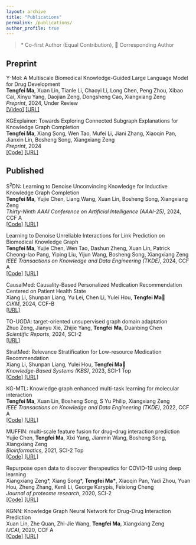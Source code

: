 ```yaml
---
layout: archive
title: "Publications"
permalink: /publications/
author_profile: true
---
```

> \* Co-first Author (Equal Contribution), &#x1F4E7; Corresponding Author

## Preprint
$\text{Y-Mol: A Multiscale Biomedical Knowledge-Guided Large Language Model for Drug Development}$ <br/>
**Tengfei Ma**, Xuan Lin, Tianle Li, Chaoyi Li, Long Chen, Peng Zhou, Xibao Cai, Xinyu Yang, Daojian Zeng, Dongsheng Cao, Xiangxiang Zeng <br/> *Preprint*, 2024, Under Review <br/> [[Video]](https://www.youtube.com/watch?v=jO6M5mujsA8) [[URL]](https://arxiv.org/pdf/2410.11550v1)

$\text{KGExplainer: Towards Exploring Connected Subgraph Explanations for Knowledge Graph Completion}$ <br/>
**Tengfei Ma**, Xiang Song, Wen Tao, Mufei Li, Jiani Zhang, Xiaoqin Pan, Jianxin Lin, Bosheng Song, Xiangxiang Zeng <br/> *Preprint*, 2024 <br/> [[Code]]() [[URL]](https://arxiv.org/abs/2404.03893)


## Published

$\text{S}^2$$\text{DN: Learning to Denoise Unconvincing Knowledge for Inductive Knowledge Graph Completion}$ <br/>
**Tengfei Ma**, Yujie Chen, Liang Wang, Xuan Lin, Bosheng Song, Xiangxiang Zeng <br/> *Thirty-Ninth AAAI Conference on Artificial Intelligence (AAAI-25)*, 2024, CCF A <br/> [[Code]](https://github.com/xiaomingaaa/SDN) [[URL]]()

$\text{Learning to Denoise Unreliable Interactions for Link Prediction on Biomedical Knowledge Graph}$ <br/>
**Tengfei Ma**, Yujie Chen, Wen Tao, Dashun Zheng, Xuan Lin, Patrick Cheong-lao Pang, Yiping Liu, Yijun Wang, Bosheng Song, Xiangxiang Zeng <br/> *IEEE Transactions on Knowledge and Data Engineering (TKDE)*, 2024, CCF A <br/> [[Code]](https://github.com/xiaomingaaa/BioKDN) [[URL]](https://arxiv.org/abs/2312.06682)

$\text{CausalMed: Causality-Based Personalized Medication Recommendation Centered on Patient Health State}$
<br/> Xiang Li, Shunpan Liang, Yu Lei, Chen Li, Yulei Hou, **Tengfei Ma&#x1F4E7;** <br/> *CIKM*, 2024, CCF-B <br/> [[URL]](https://arxiv.org/abs/2404.12228)


$\text{TO-UGDA: target-oriented unsupervised graph domain adaptation}$
<br/> Zhuo Zeng, Jianyu Xie, Zhijie Yang, **Tengfei Ma**, Duanbing Chen <br/> *Scientific Reports*, 2024, SCI-2 <br/> [[URL]](https://www.nature.com/articles/s41598-024-59890-y)

$\text{StratMed: Relevance Stratification for Low-resource Medication Recommendation}$
<br/> Xiang Li, Shunpan Liang, Yulei Hou, **Tengfei Ma&#x1F4E7;** <br/> *Knowledge-Based Systems (KBS)*, 2023, SCI-1 Top <br/> [[Code]](https://github.com/lixiang-222/StratMed) [[URL]](https://arxiv.org/pdf/2308.16781.pdf)

$\text{KG-MTL: Knowledge graph enhanced multi-task learning for molecular interaction}$
<br/> **Tengfei Ma**, Xuan Lin, Bosheng Song, S Yu Philip, Xiangxiang Zeng <br/> *IEEE Transactions on Knowledge and Data Engineering (TKDE)*, 2022, CCF A <br/> [[Code]](https://github.com/xzenglab/KG-MTL) [[URL]](https://xiaomingaaa.github.io/files/KG-MTL.pdf)

$\text{MUFFIN: multi-scale feature fusion for drug–drug interaction prediction}$
<br/> Yujie Chen, **Tengfei Ma**, Xixi Yang, Jianmin Wang, Bosheng Song, Xiangxiang Zeng <br/> *Bioinformatics*, 2021, SCI-2 Top <br/> [[Code]](https://github.com/xzenglab/MUFFIN) [[URL]](https://academic.oup.com/bioinformatics/article/37/17/2651/6171181)

$\text{Repurpose open data to discover therapeutics for COVID-19 using deep learning}$
<br/> Xiangxiang Zeng\*, Xiang Song\*, **Tengfei Ma\***, Xiaoqin Pan, Yadi Zhou, Yuan Hou, Zheng Zhang, Kenli Li, George Karypis, Feixiong Cheng <br/> *Journal of proteome research*, 2020, SCI-2 <br/> [[Code]](https://github.com/ChengF-Lab/CoV-KGE) [[URL]](https://pubs.acs.org/doi/full/10.1021/acs.jproteome.0c00316)

$\text{KGNN: Knowledge Graph Neural Network for Drug-Drug Interaction Prediction}$
<br/>Xuan Lin, Zhe Quan, Zhi-Jie Wang, **Tengfei Ma**, Xiangxiang Zeng<br/>*IJCAI*, 2020, CCF A<br/>[[Code]](https://github.com/xzenglab/KGNN) [[URL]](https://xuanlin1991.github.io/files/publications/ijcai20.pdf)



<!-- {% if author.googlescholar %}
  You can also find my articles on <u><a href="{{author.googlescholar}}">my Google Scholar profile</a>.</u>
{% endif %}

{% include base_path %}

{% for post in site.publications reversed %}
  {% include archive-single.html %}
{% endfor %} -->
